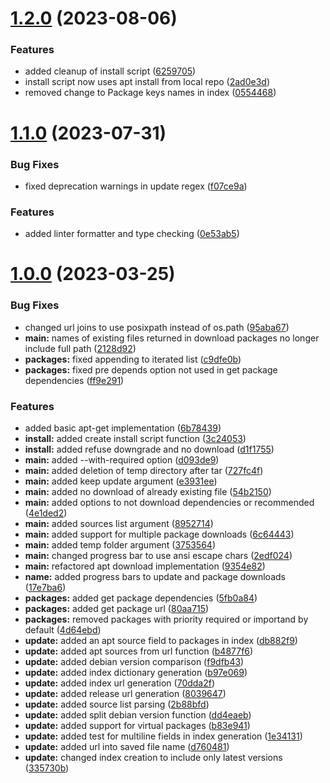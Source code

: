 # [1.2.0](https://github.com/RonTamG/pyapt/compare/v1.1.0...v1.2.0) (2023-08-06)


### Features

* added cleanup of install script ([6259705](https://github.com/RonTamG/pyapt/commit/625970566360352f61b8c8c4dbfd339645003892))
* install script now uses apt install from local repo ([2ad0e3d](https://github.com/RonTamG/pyapt/commit/2ad0e3de146138659ec20bb687e3055c201e43df))
* removed change to Package keys names in index ([0554468](https://github.com/RonTamG/pyapt/commit/05544689d78f49b58759a8fa14b7d768da368213))



# [1.1.0](https://github.com/RonTamG/pyapt/compare/v1.0.0...v1.1.0) (2023-07-31)


### Bug Fixes

* fixed deprecation warnings in update regex ([f07ce9a](https://github.com/RonTamG/pyapt/commit/f07ce9a3d7f228a44a178e34d7a9fb5cde4f5c12))


### Features

* added linter formatter and type checking ([0e53ab5](https://github.com/RonTamG/pyapt/commit/0e53ab528d8a7365616679dd90343c58968f0e2b))



# [1.0.0](https://github.com/RonTamG/pyapt/compare/6b78439443fd32f58892e7f56e8cb570d04c2dd8...v1.0.0) (2023-03-25)


### Bug Fixes

* changed url joins to use posixpath instead of os.path ([95aba67](https://github.com/RonTamG/pyapt/commit/95aba67a0b5263172b3eef519744aa6553fe3d54))
* **main:** names of existing files returned in download packages no longer include full path ([2128d92](https://github.com/RonTamG/pyapt/commit/2128d923dd86731d5591452b34e4c0110af446c5))
* **packages:** fixed appending to iterated list ([c9dfe0b](https://github.com/RonTamG/pyapt/commit/c9dfe0b836df8825a0d9cc90eaf63a5f6bf9d5c8))
* **packages:** fixed pre depends option not used in get package dependencies ([ff9e291](https://github.com/RonTamG/pyapt/commit/ff9e291f8fa5100491ecb6c53b5fa401ee486e6c))


### Features

* added basic apt-get implementation ([6b78439](https://github.com/RonTamG/pyapt/commit/6b78439443fd32f58892e7f56e8cb570d04c2dd8))
* **install:** added create install script function ([3c24053](https://github.com/RonTamG/pyapt/commit/3c24053d475cd2ab8c47b0e8e38bb19c5d0167ff))
* **install:** added refuse downgrade and no download ([d1f1755](https://github.com/RonTamG/pyapt/commit/d1f1755f4ecc212f0f41eb1ccb5d45708d318215))
* **main:** added --with-required option ([d093de9](https://github.com/RonTamG/pyapt/commit/d093de973db60751d5c43264f72295c3acbd2c9a))
* **main:** added deletion of temp directory after tar ([727fc4f](https://github.com/RonTamG/pyapt/commit/727fc4f43dfd2b2563762cabacfdbf30c553736f))
* **main:** added keep update argument ([e3931ee](https://github.com/RonTamG/pyapt/commit/e3931ee1fd40d0c9ddbfa17430c0ed7057d58842))
* **main:** added no download of already existing file ([54b2150](https://github.com/RonTamG/pyapt/commit/54b2150da9fb4f3b208782647d50ab7d7697f953))
* **main:** added options to not download dependencies or recommended ([4e1ded2](https://github.com/RonTamG/pyapt/commit/4e1ded2a341a8b1cbdca6628a0354fa0c6d7cc6c))
* **main:** added sources list argument ([8952714](https://github.com/RonTamG/pyapt/commit/8952714d88a6dea73997d13e08ef1e1a8359a1f3))
* **main:** added support for multiple package downloads ([6c64443](https://github.com/RonTamG/pyapt/commit/6c64443dbe128d33681a4c32f0a51d440cc3a396))
* **main:** added temp folder argument ([3753564](https://github.com/RonTamG/pyapt/commit/3753564435104d1699b47517b4d28accc033cd39))
* **main:** changed progress bar to use ansi escape chars ([2edf024](https://github.com/RonTamG/pyapt/commit/2edf024e2e01b95b69bebe69b37c4f8239c072aa))
* **main:** refactored apt download implementation ([9354e82](https://github.com/RonTamG/pyapt/commit/9354e82d6f47adcecb91b3cc3a2deea359ac98a6))
* **name:** added progress bars to update and package downloads ([17e7ba6](https://github.com/RonTamG/pyapt/commit/17e7ba62723fbf45e634e9198e0f4fb897720ef2))
* **packages:** added get package dependencies ([5fb0a84](https://github.com/RonTamG/pyapt/commit/5fb0a844d29eb1b7b538331c866be574226df14c))
* **packages:** added get package url ([80aa715](https://github.com/RonTamG/pyapt/commit/80aa7151ec7815cc2e006ac406d7a1913e173d0d))
* **packages:** removed packages with priority required or importand by default ([4d64ebd](https://github.com/RonTamG/pyapt/commit/4d64ebd58df089b4ab15d92e4b4c3be94d81654e))
* **update:** added an apt source field to packages in index ([db882f9](https://github.com/RonTamG/pyapt/commit/db882f930b402e3010f6c580be0e4ac92e24e90b))
* **update:** added apt sources from url function ([b4877f6](https://github.com/RonTamG/pyapt/commit/b4877f61c65664ba3cb9557078aa182ff7d8ef31))
* **update:** added debian version comparison ([f9dfb43](https://github.com/RonTamG/pyapt/commit/f9dfb43c5fd0b5b10a5cf9b3f4474325006ad69d))
* **update:** added index dictionary generation ([b97e069](https://github.com/RonTamG/pyapt/commit/b97e069cd491726387c09abee9de0431e9f2104c))
* **update:** added index url generation ([70dda2f](https://github.com/RonTamG/pyapt/commit/70dda2f017c39e1c95f71904df1d438f01c5d8ec))
* **update:** added release url generation ([8039647](https://github.com/RonTamG/pyapt/commit/8039647609b97d965035ad938e9c088358892b5f))
* **update:** added source list parsing ([2b88bfd](https://github.com/RonTamG/pyapt/commit/2b88bfd80ab0f9755668b92e4d312fcbe6322a1c))
* **update:** added split debian version function ([dd4eaeb](https://github.com/RonTamG/pyapt/commit/dd4eaeb285806328a6c8c23c0836825dd5fd5ecc))
* **update:** added support for virtual packages ([b83e941](https://github.com/RonTamG/pyapt/commit/b83e941dd07e22229a2972697ccb8abb5a4f7b29))
* **update:** added test for multiline fields in index generation ([1e34131](https://github.com/RonTamG/pyapt/commit/1e341317e7c9d1cf72d2b9719fbc9dcb3f19d0c6))
* **update:** added url into saved file name ([d760481](https://github.com/RonTamG/pyapt/commit/d760481b92530208dfb12091291307315ffc1a86))
* **update:** changed index creation to include only latest versions ([335730b](https://github.com/RonTamG/pyapt/commit/335730b25d245ce45ebb50d53e3e767ada424440))



